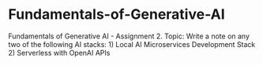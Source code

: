 # Fundamentals-of-Generative-AI
Fundamentals of Generative AI - Assignment 2. Topic: Write a note on any two of the following AI stacks: 1) Local AI Microservices Development Stack 2)  Serverless with OpenAI APIs
